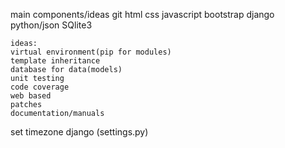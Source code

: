 main components/ideas
    git
    html
    css
    javascript
    bootstrap
    django
    python/json
    SQlite3

    ideas:
    virtual environment(pip for modules)
    template inheritance
    database for data(models)
    unit testing
    code coverage
    web based
    patches
    documentation/manuals
    
set timezone django (settings.py)
